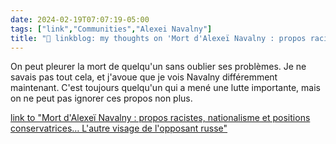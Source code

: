 ```yaml
---
date: 2024-02-19T07:07:19-05:00
tags: ["link","Communities","Alexei Navalny"]
title: "🔗 linkblog: my thoughts on 'Mort d'Alexeï Navalny : propos racistes, nationalisme et positions conservatrices… L'autre visage de l'opposant russe'"
---
```

On peut pleurer la mort de quelqu'un sans oublier ses problèmes. Je ne savais pas tout cela, et j'avoue que je vois Navalny différemment maintenant. C'est toujours quelqu'un qui a mené une lutte importante, mais on ne peut pas ignorer ces propos non plus.

[link to "Mort d'Alexeï Navalny : propos racistes, nationalisme et positions conservatrices… L'autre visage de l'opposant russe"](https://www.francetvinfo.fr/monde/russie/alexei-navalny/mort-d-alexei-navalny-propos-racistes-nationalisme-et-positions-conservatrices-l-autre-visage-de-l-opposant-russe_6370291.html#xtor=RSS-3-%5Bmonde%5D)
